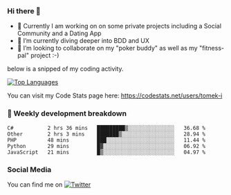 ### Hi there 👋


- 🔭 Currently I am working on on some private projects including a Social Community and a Dating App
- 🌱 I’m currently diving deeper into BDD and UX
- 👯 I’m looking to collaborate on my "poker buddy" as well as my "fitness-pal" project :-)

below is a snipped of my coding activity.
<!--
**tomek-i/tomek-i** is a ✨ _special_ ✨ repository because its `README.md` (this file) appears on your GitHub profile.

Here are some ideas to get you started:

- 🔭 I’m currently working on ...
- 🌱 I’m currently learning ...
- 👯 I’m looking to collaborate on ...
- 🤔 I’m looking for help with ...
- 💬 Ask me about ...
- 📫 How to reach me: ...
- 😄 Pronouns: ...
- ⚡ Fun fact: ...
-->
[![Top Languages](https://github-readme-stats.vercel.app/api/top-langs/?username=tomek-i&layout=compact)](https://github.com/tomek-i)

You can visit my Code Stats page here: https://codestats.net/users/tomek-i

### 💬 Weekly development breakdown
<!--START_SECTION:waka-->
```text
C#           2 hrs 36 mins   █████████▒░░░░░░░░░░░░░░░   36.68 % 
Other        2 hrs 3 mins    ███████▒░░░░░░░░░░░░░░░░░   28.94 % 
PHP          48 mins         ███░░░░░░░░░░░░░░░░░░░░░░   11.44 % 
Python       29 mins         █▓░░░░░░░░░░░░░░░░░░░░░░░   06.92 % 
JavaScript   21 mins         █▒░░░░░░░░░░░░░░░░░░░░░░░   04.97 % 
```
<!--END_SECTION:waka-->

<!-- Actual text -->

### Social Media
You can find me on [![Twitter][1.2]][1]

<!-- Icons -->

[1.2]: http://i.imgur.com/wWzX9uB.png 


<!-- Links to your social media accounts -->

[1]: https://twitter.com/tomek_i
